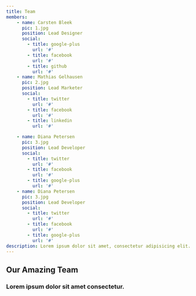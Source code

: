 ```yaml
---
title: Team
members:
    - name: Carsten Bleek
      pic: 1.jpg
      position: Lead Designer
      social:
        - title: google-plus
          url: '#'
        - title: facebook
          url: '#'
        - title: github
          url: '#'
    - name: Mathias Gelhausen
      pic: 2.jpg
      position: Lead Marketer
      social:
        - title: twitter
          url: '#'
        - title: facebook
          url: '#'
        - title: linkedin
          url: '#'

    - name: Diana Petersen
      pic: 3.jpg
      position: Lead Developer
      social:
        - title: twitter
          url: '#'
        - title: facebook
          url: '#'
        - title: google-plus
          url: '#' 
    - name: Diana Petersen
      pic: 3.jpg
      position: Lead Developer
      social:
        - title: twitter
          url: '#'
        - title: facebook
          url: '#'
        - title: google-plus
          url: '#' 
description: Lorem ipsum dolor sit amet, consectetur adipisicing elit. Aut eaque, laboriosam veritatis, quos non quis ad perspiciatis, totam corporis ea, alias ut unde.          
---
```


## Our Amazing Team
### Lorem ipsum dolor sit amet consectetur.

